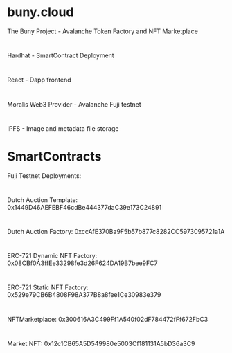 # buny.cloud
The Buny Project - Avalanche Token Factory and NFT Marketplace
#
Hardhat - SmartContract Deployment 
#
React - Dapp frontend
# 
Moralis Web3 Provider - Avalanche Fuji testnet
#
IPFS - Image and metadata file storage
#

# SmartContracts
Fuji Testnet Deployments:

#
Dutch Auction Template: 0x1449D46AEFEBF46cdBe444377daC39e173C24891
#
Dutch Auction Factory: 0xccAfE370Ba9F5b57b877c8282CC5973095721a1A
#
ERC-721 Dynamic NFT Factory:  0x08CBf0A3ffEe33298fe3d26F624DA19B7bee9FC7
#
ERC-721 Static NFT Factory:  0x529e79CB6B4808F98A377B8a8fee1Ce30983e379
#
NFTMarketplace: 0x300616A3C499Ff1A540f02dF784472fFf672FbC3
#
Market NFT: 0x12c1CB65A5D549980e5003Cf181131A5bD36a3C9
